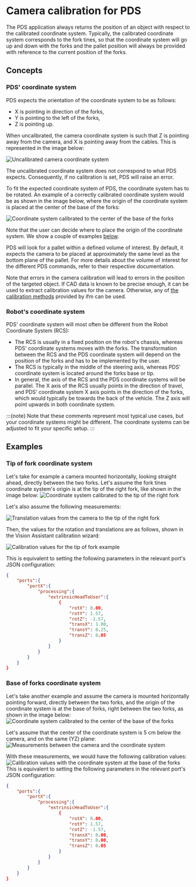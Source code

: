 # Camera calibration for PDS

The PDS application always returns the position of an object with respect to the calibrated coordinate system. Typically, the calibrated coordinate system corresponds to the fork tines, so that the coordinate system will go up and down with the forks and the pallet position will always be provided with reference to the current position of the forks.

## Concepts
### PDS' coordinate system
PDS expects the orientation of the coordinate system to be as follows:
- X is pointing in direction of the forks,
- Y is pointing to the left of the forks,
- Z is pointing up.

When uncalibrated, the camera coordinate system is such that Z is pointing away from the camera, and X is pointing away from the cables. This is represented in the image below:

![Uncalibrated camera coordinate system](resources/default_camera_coord_sys.png)

The uncalibrated coordinate system does not correspond to what PDS expects. Consequently, if no calibration is set, PDS will raise an error.

To fit the expected coordinate system of PDS, the coordinate system has to be rotated. An example of a correctly calibrated coordinate system would be as shown in the image below, where the origin of the coordinate system is placed at the center of the base of the forks:

![Coordinate system calibrated to the center of the base of the forks](resources/forks_base_center_coord_sys.png)

Note that the user can decide where to place the origin of the coordinate system. We show a couple of examples [below](#examples).

PDS will look for a pallet within a defined volume of interest. By default, it expects the camera to be placed at approximately the same level as the bottom plane of the pallet. 
For more details about the volume of interest for the different PDS commands, refer to their respective documentation.

Note that errors in the camera calibration will lead to errors in the position of the targeted object. If CAD data is known to be precise enough, it can be used to extract calibration values for the camera. Otherwise, any of [the calibration methods](../../CalibrationRoutines/index_calibrations.md) provided by ifm can be used.

### Robot's coordinate system
PDS' coordinate system will most often be different from the Robot Coordinate System (RCS):
- The RCS is usually in a fixed position on the robot's chassis, whereas PDS' coordinate systems moves with the forks. The transformation between the RCS and the PDS coordinate system will depend on the position of the forks and has to be implemented by the user.
- The RCS is typically in the middle of the steering axis, whereas PDS' coordinate system is located around the forks base or tip.
- In general, the axis of the RCS and the PDS coordinate systems will be parallel. The X axis of the RCS usually points in the direction of travel, and PDS' coordinate system X axis points in the direction of the forks, which would typically be towards the back of the vehicle. The Z axis will point upwards in both coordinate system.

:::{note}
Note that these comments represent most typical use cases, but your coordinate systems might be different. The coordinate systems can be adjusted to fit your specific setup.
:::

## Examples

### Tip of fork coordinate system
Let's take for example a camera mounted horizontally, looking straight ahead, directly between the two forks. 
Let's assume the fork tines coordinate system's origin is at the tip of the right fork, like shown in the image below:
![Coordinate system calibrated to the tip of the right fork](resources/forks_tips_coord_sys.png)

Let's also assume the following measurements:

![Translation values from the camera to the tip of the right fork](resources/translations_to_fork_tip.png)

Then, the values for the rotation and translations are as follows, shown in the Vision Assistant calibration wizard:

![Calibration values for the tip of fork example](resources/calibration_values_fork_tips.png)

This is equivalent to setting the following parameters in the relevant port's JSON configuration:
```json
{
    "ports":{
        "portX":{
            "processing":{
                "extrinsicHeadToUser":{
                    {
                        "rotX": 0.00,
                        "rotY": 1.57,
                        "rotZ": -1.57,
                        "transX": 1.00,
                        "transY": 0.25,
                        "transZ": 0.05
                    }
                }
            }
        }
    }
}
```

### Base of forks coordinate system

Let's take another example and assume the camera is mounted horizontally pointing forward, directly between the two forks, and the origin of the coordinate system is at the base of forks, right between the two forks, as shown in the image below:
![Coordinate system calibrated to the center of the base of the forks](resources/forks_base_center_coord_sys_with_cam.png)

Let's assume that the center of the coordinate system is 5 cm below the camera, and on the same (YZ) plane:
![Measurements between the camera and the coordinate system](resources/translation_to_forks_base_center.png) 

With these measurements, we would have the following calibration values:
![Calibration values with the coordinate system at the base of the forks](resources/calibration_values_fork_base.png)
This is equivalent to setting the following parameters in the relevant port's JSON configuration:
```json
{
    "ports":{
        "portX":{
            "processing":{
                "extrinsicHeadToUser":{
                    {
                        "rotX": 0.00,
                        "rotY": 1.57,
                        "rotZ": -1.57,
                        "transX": 0.00,
                        "transY": 0.00,
                        "transZ": 0.05
                    }
                }
            }
        }
    }
}
```
